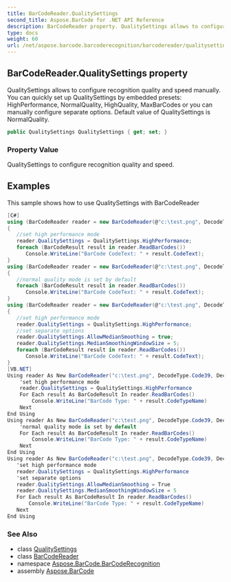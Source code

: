 ```yaml
---
title: BarCodeReader.QualitySettings
second_title: Aspose.BarCode for .NET API Reference
description: BarCodeReader property. QualitySettings allows to configure recognition quality and speed manually. You can quickly set up QualitySettings by embedded presets HighPerformance NormalQuality HighQuality MaxBarCodes or you can manually configure separate options. Default value of QualitySettings is NormalQuality
type: docs
weight: 60
url: /net/aspose.barcode.barcoderecognition/barcodereader/qualitysettings/
---
```

## BarCodeReader.QualitySettings property

QualitySettings allows to configure recognition quality and speed manually. You can quickly set up QualitySettings by embedded presets: HighPerformance, NormalQuality, HighQuality, MaxBarCodes or you can manually configure separate options. Default value of QualitySettings is NormalQuality.

```csharp
public QualitySettings QualitySettings { get; set; }
```

### Property Value

QualitySettings to configure recognition quality and speed.

## Examples

This sample shows how to use QualitySettings with BarCodeReader

```csharp
[C#]
using (BarCodeReader reader = new BarCodeReader(@"c:\test.png", DecodeType.Code39, DecodeType.Code128))
{
   //set high performance mode
   reader.QualitySettings = QualitySettings.HighPerformance;
   foreach (BarCodeResult result in reader.ReadBarCodes())
      Console.WriteLine("BarCode CodeText: " + result.CodeText);
}
using (BarCodeReader reader = new BarCodeReader(@"c:\test.png", DecodeType.Code39, DecodeType.Code128))
{
   //normal quality mode is set by default
   foreach (BarCodeResult result in reader.ReadBarCodes())
      Console.WriteLine("BarCode CodeText: " + result.CodeText);
}
using (BarCodeReader reader = new BarCodeReader(@"c:\test.png", DecodeType.Code39, DecodeType.Code128))
{
   //set high performance mode
   reader.QualitySettings = QualitySettings.HighPerformance;
   //set separate options
   reader.QualitySettings.AllowMedianSmoothing = true;
   reader.QualitySettings.MedianSmoothingWindowSize = 5;
   foreach (BarCodeResult result in reader.ReadBarCodes())
      Console.WriteLine("BarCode CodeText: " + result.CodeText);
}
[VB.NET]
Using reader As New BarCodeReader("c:\test.png", DecodeType.Code39, DecodeType.Code128)
    'set high performance mode
    reader.QualitySettings = QualitySettings.HighPerformance
    For Each result As BarCodeResult In reader.ReadBarCodes()
        Console.WriteLine("BarCode Type: " + result.CodeTypeName)
    Next
End Using
Using reader As New BarCodeReader("c:\test.png", DecodeType.Code39, DecodeType.Code128)
    'normal quality mode is set by default
    For Each result As BarCodeResult In reader.ReadBarCodes()
        Console.WriteLine("BarCode Type: " + result.CodeTypeName)
    Next
End Using
Using reader As New BarCodeReader("c:\test.png", DecodeType.Code39, DecodeType.Code128)
   'set high performance mode
   reader.QualitySettings = QualitySettings.HighPerformance
   'set separate options
   reader.QualitySettings.AllowMedianSmoothing = True
   reader.QualitySettings.MedianSmoothingWindowSize = 5
   For Each result As BarCodeResult In reader.ReadBarCodes()
       Console.WriteLine("BarCode Type: " + result.CodeTypeName)
   Next
End Using
```

### See Also

* class [QualitySettings](../../qualitysettings/)
* class [BarCodeReader](../)
* namespace [Aspose.BarCode.BarCodeRecognition](../../barcodereader/)
* assembly [Aspose.BarCode](../../../)


